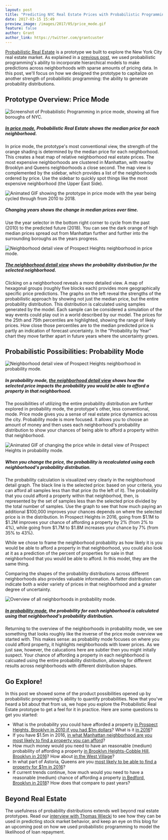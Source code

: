 ```yaml
---
layout: post
title: "Predicting NYC Real Estate Prices with Probabilistic Programming"
date: 2017-03-15 15:49
preview_image: /images/2017/05/price_mode.gif
feature: false
author: Grant
author_link: https://twitter.com/grantcuster
---
```


[Probabilistic Real Estate](http://fastforwardlabs.github.io/pre) is a prototype we built to explore the New York City real estate market. As explained in a [previous post](http://blog.fastforwardlabs.com/2017/01/18/new-research-on-probabilistic-programming.html), we used probabilistic programming's ability to incorporate hierarchical models to make predictions across neighborhoods with sparse amounts of pricing data. In this post, we'll focus on how we designed the prototype to capitalize on another strength of probabilistic programming: the ability to generate probability distributions.

## Prototype Overview: Price Mode

![Screenshot of Probabilistic Programming in price mode, showing all five boroughs of NYC.](/images/2017/05/price_mode.png)

##### [In price mode](http://fastforwardlabs.github.io/pre/#/price/50-1000000/2016/all_boroughs/all_neighborhoods), Probabilistic Real Estate shows the median price for each neighborhood.

In price mode, the prototype's most conventional view, the strength of the orange shading is determined by the median price for each neighborhood. This creates a heat map of relative neighborhood real estate prices. The most expensive neighborhoods are clustered in Manhattan, with nearby Brooklyn and Queens neighborhoods a close second. The map view is complemented by the sidebar, which provides a list of the neighborhoods ordered by price. Use the sidebar to quickly spot things like the most expensive neighborhood (the Upper East Side).

![Animated GIF showing the prototype in price mode with the year being cycled through from 2010 to 2018.](/images/2017/05/price_mode.gif)

##### Changing years shows the change in median prices over time.

Use the year selector in the bottom right corner to cycle from the past (2010) to the predicted future (2018). You can see the dark orange of high median prices spread out from Manhattan further and further into the surrounding boroughs as the years progress.

![Neighborhood detail view of Prospect Heights neighborhood in price mode.](/images/2017/05/price_mode_prospect_heights.png)

##### [The neighborhood detail view](http://fastforwardlabs.github.io/pre/#/price/50-1000000/2016/all_boroughs/prospect_heights) shows the probability distribution for the selected neighborhood.

Clicking on a neighborhood reveals a more detailed view. A map of hexagonal groups (roughly five blocks each) provides more geographically specific price predictions. The graphs on the left reveal the strengths of the probabilistic approach by showing not just the median price, but the entire probability distribution. This distribution is calculated using samples generated by the model. Each sample can be considered a simulation of the way events could play out in a world described by our model. The prices for the 25th and 75th percentiles are highlighted, showing the range of likely prices. How close those percentiles are to the median predicted price is partly an indication of forecast uncertainty. In the "Probability by Year" chart they move farther apart in future years where the uncertainty grows.

## Probabilistic Possibilities: Probability Mode

![Neighborhood detail view of Prospect Heights neighborhood in probability mode.](/images/2017/05/probability_mode_prospect_heights.png)

##### In probability mode, [the neighborhood detail view](http://fastforwardlabs.github.io/pre/#/probability/2000000-50/2016/all_boroughs/prospect_heights?_k=w9o2m5) shows how the selected price impacts the probability you would be able to afford a property in that neighborhood.

The possibilities of utilizing the entire probability distribution are further explored in probability mode, the prototype's other, less conventional, mode. Price mode gives you a sense of real estate price dynamics across the city. Probability mode is more focused. It allows you to choose an amount of money and then uses each neighborhood's probability distribution to show your chances of being able to afford a property within that neighborhood.

![Animated GIF of changing the price while in detail view of Prospect Heights in probability mode.](/images/2017/05/prospect_heights.gif)

##### When you change the price, the probability is recalculated using each neighborhood's probability distribution.

The probability calculation is visualized very clearly in the neighborhood detail graph. The black line is the selected price: based on your criteria, you can afford all samples less than that price (to the left of it). The probability that you could afford a property within that neighborhod, then, is represented by the set of samples less than the selected price divided by the total number of samples. Use the graph to see that how much paying an additional $100,000 improves your chances depends on where the selected price is in the distribution. In Prospect Heights in 2016, going from $1.1M to $1.2M improves your chance of affording a property by 2% (from 2% to 4%), while going from $1.7M to $1.8M increases your chance by 7% (from 35% to 43%).

While we chose to frame the neighborhood probability as how likely it is you would be able to afford a property in that neighborhood, you could also look at it as a prediction of the percent of properties for sale in that neighborhood that you would be able to afford. In this model, they are the same thing.

Comparing the shapes of the probability distributions across different neighborhoods also provides valuable information. A flatter distribution can indicate both a wider variety of prices in that neighborhood and a greater degree of uncertainty.

![Overview of all neighborhoods in probability mode.](/images/2017/05/probability_mode.png)

##### [In probability mode](http://fastforwardlabs.github.io/pre/#/probability/1000000-50/2016/all_boroughs/all_neighborhoods), the probability for each neighborhood is calculated using that neighborhood's probability distribution.

Returning to the overview of the neighborhoods in probability mode, we see something that looks roughly like the inverse of the price mode overview we started with. This makes sense: as probability mode focuses on where you could afford property, it highlights neighborhoods with lower prices. As we just saw, however, the calucations here are subtler then you might initally suspect. Your chance of affording a property in each neighborhood is calcuated using the entire probability distribution, allowing for different results across neighborhoods with different distribution shapes.

## Go Explore!

In this post we showed some of the product possibilities opened up by probabilistic programming's ability to quantify probabilities. Now that you've heard a bit about that from us, we hope you explore the Probabilistic Real Estate prototype to get a feel for it in practice. Here are some questions to get you started:
- What is the probability you could have afforded a property [in Prospect Heights, Brooklyn in 2010 if you had $1m dollars](http://fastforwardlabs.github.io/pre/#/probability/1000000-50/2010/all_boroughs/prospect_heights)? What is it [in 2016](http://fastforwardlabs.github.io/pre/#/probability/1000000-50/2016/all_boroughs/prospect_heights)?
- If you have $1.5m in 2016, [in what Manhattan neighborhood are you most likely to find a property you can afford](http://fastforwardlabs.github.io/pre/#/probability/1500000-50/2016/manhattan/all_neighborhoods)?
- How much money would you need to have an reasonable (medium) probability of affording a property [in Brooklyn Heights-Cobble Hill, Brooklyn in 2016](http://fastforwardlabs.github.io/pre/#/price/50-1000000/2010/all_boroughs/brooklyn_heights-cobble_hill)? How about [in the West Village](http://fastforwardlabs.github.io/pre/#/price/50-1000000/2010/all_boroughs/west_village)?
- In what part of Astoria, Queens are you [most likely to be able to find a property for $1m in 2016](http://fastforwardlabs.github.io/pre/#/probability/1000000-50/2016/all_boroughs/astoria/18966)?
- If current trends continue, how much would you need to have a reasonable (medium) chance of affording a property [in Bedford, Brooklyn in 2018](vpre/#/price/50-1000000/2018/all_boroughs/bedford)? How does that compare to past years?

## Beyond Real Estate

The usefulness of probability distributions extends well beyond real estate prototypes. Read our [interview with Thomas Wiecki](http://blog.fastforwardlabs.com/2017/01/11/thomas-wiecki-on-probabilistic-programming-with.html) to see how they can be used in predicting stock market behavior, and keep an eye on this blog for an upcoming post on how we used probabilistic programming to model the likelihood of loan repayment.
